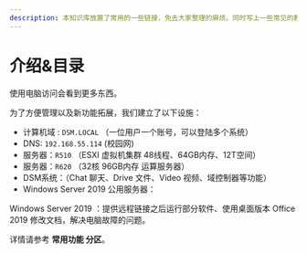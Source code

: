 ```yaml
---
description: 本知识库放置了常用的一些链接，免去大家整理的麻烦。同时写上一些常见的教程，包括浦东校区的VPN，资料查询，电脑登陆等资料。
---
```


# 介绍&目录

使用电脑访问会看到更多东西。

为了方便管理以及新功能拓展，我们建立了以下设施：



* 计算机域 : `DSM.LOCAL` （一位用户一个账号，可以登陆多个系统）
* DNS: `192.168.55.114` \(校园网\) 
* 服务器：`R510` （ESXI 虚拟机集群 48线程、64GB内存、12T空间）
* 服务器：`R620` （32核 96GB内存 运算服务器）
* DSM系统：（Chat 聊天、Drive 文件、Video 视频、域控制器等功能）
* Windows Server 2019 公用服务器：

Windows Server 2019 ：提供远程链接之后运行部分软件、使用桌面版本 Office 2019 修改文档，解决电脑故障的问题。

详情请参考 **常用功能 分区**。



